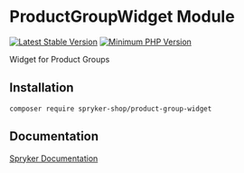 # ProductGroupWidget Module
[![Latest Stable Version](https://poser.pugx.org/spryker-shop/product-group-widget/v/stable.svg)](https://packagist.org/packages/spryker-shop/product-group-widget)
[![Minimum PHP Version](https://img.shields.io/badge/php-%3E%3D%207.4-8892BF.svg)](https://php.net/)

Widget for Product Groups

## Installation

```
composer require spryker-shop/product-group-widget
```

## Documentation

[Spryker Documentation](https://docs.spryker.com)
